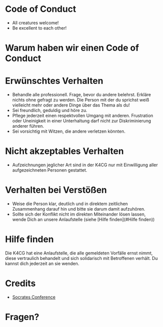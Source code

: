 # Code of Conduct

* All creatures welcome!
* Be excellent to each other!

# Warum haben wir einen Code of Conduct

# Erwünschtes Verhalten

* Behandle alle professionell. Frage, bevor du andere belehrst. Erkläre nichts 
  ohne gefragt zu werden. Die Person mit der du sprichst weiß vielleicht mehr 
  oder andere Dinge über das Thema als du!
* Sei freundlich, geduldig und höre zu.
* Pflege jederzeit einen respektvollen Umgang mit anderen. Frustration 
  oder Uneinigkeit in einer Unterhaltung darf nicht zur Diskriminierung 
  anderer führen.
* Sei vorsichtig mit Witzen, die andere verletzen könnten.

# Nicht akzeptables Verhalten

* Aufzeichnungen jeglicher Art sind in der K4CG nur mit Einwilligung
  aller aufgezeichneten Personen gestattet.

# Verhalten bei Verstößen

* Weise die Person klar, deutlich und in direktem zeitlichen Zusammenhang
  darauf hin und bitte sie darum damit aufzuhören.
* Sollte sich der Konflikt nicht im direkten Miteinander lösen lassen, wende
  Dich an unsere Anlaufstelle (siehe [Hilfe finden](#Hilfe finden))

# Hilfe finden

Die K4CG hat eine Anlaufstelle, die alle gemeldeten Vorfälle ernst nimmt,
diese vertraulich behandelt und sich solidarisch mit Betroffenen verhält.
Du kannst dich jederzeit an sie wenden.

# Credits

* [Socrates Conference](https://www.socrates-conference.de/values)

# Fragen?
